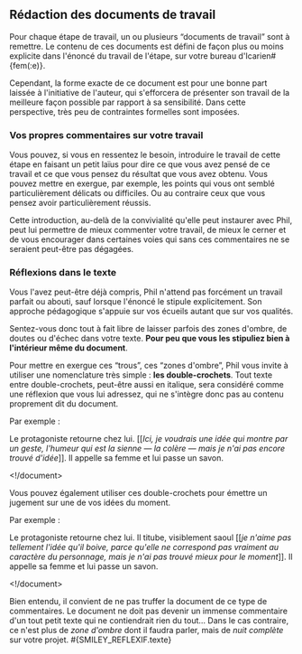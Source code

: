 ## Rédaction des documents de travail

Pour chaque étape de travail, un ou plusieurs “documents de travail” sont à remettre. Le contenu de ces documents est défini de façon plus ou moins explicite dans l'énoncé du travail de l'étape, sur votre bureau d'Icarien#{fem(:e)}.

Cependant, la forme exacte de ce document est pour une bonne part laissée à l'initiative de l'auteur, qui s'efforcera de présenter son travail de la meilleure façon possible par rapport à sa sensibilité. Dans cette perspective, très peu de contraintes formelles sont imposées.

### Vos propres commentaires sur votre travail

Vous pouvez, si vous en ressentez le besoin, introduire le travail de cette étape en faisant un petit laïus pour dire ce que vous avez pensé de ce travail et ce que vous pensez du résultat que vous avez obtenu. Vous pouvez mettre en exergue, par exemple, les points qui vous ont semblé particulièrement délicats ou difficiles. Ou au contraire ceux que vous pensez avoir particulièrement réussis.

Cette introduction, au-delà de la convivialité qu'elle peut instaurer avec Phil, peut lui permettre de mieux commenter votre travail, de mieux le cerner et de vous encourager dans certaines voies qui sans ces commentaires ne se seraient peut-être pas dégagées.

### Réflexions dans le texte

Vous l'avez peut-être déjà compris, Phil n'attend pas forcément un travail parfait ou abouti, sauf lorsque l'énoncé le stipule explicitement. Son approche pédagogique s'appuie sur vos écueils autant que sur vos qualités.

Sentez-vous donc tout à fait libre de laisser parfois des zones d'ombre, de doutes ou d'échec dans votre texte. **Pour peu que vous les stipuliez bien à l'intérieur même du document**.

Pour mettre en exergue ces “trous”, ces “zones d'ombre”, Phil vous invite à utiliser une nomenclature très simple : **les double-crochets**. Tout texte entre double-crochets, peut-être aussi en italique, sera considéré comme une réflexion que vous lui adressez, qui ne s'intègre donc pas au contenu proprement dit du document.

Par exemple&nbsp;:

<!document>

Le protagoniste retourne chez lui. \[\[*Ici, je voudrais une idée qui montre par un geste, l'humeur qui est la sienne —&nbsp;la colère&nbsp;— mais je n'ai pas encore trouvé d'idée*\]\]. Il appelle sa femme et lui passe un savon.

<!/document>

Vous pouvez également utiliser ces double-crochets pour émettre un jugement sur une de vos idées du moment.

Par exemple&nbsp;:

<!document>

Le protagoniste retourne chez lui. Il titube, visiblement saoul \[\[*je n'aime pas tellement l'idée qu'il boive, parce qu'elle ne correspond pas vraiment au caractère du personnage, mais je n'ai pas trouvé mieux pour le moment*\]\]. Il appelle sa femme et lui passe un savon.

<!/document>

Bien entendu, il convient de ne pas truffer la document de ce type de commentaires. Le document ne doit pas devenir un immense commentaire d'un tout petit texte qui ne contiendrait rien du tout…  Dans le cas contraire, ce n'est plus de *zone d'ombre* dont il faudra parler, mais de *nuit complète* sur votre projet. #{SMILEY_REFLEXIF.texte}
